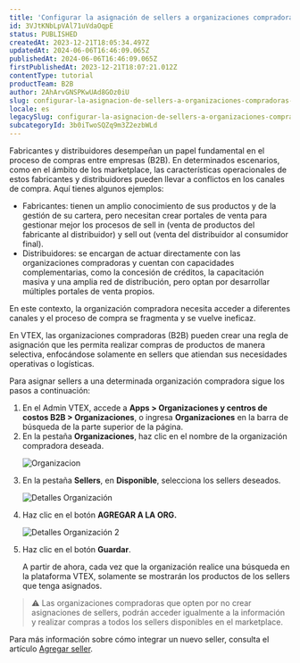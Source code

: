 ```yaml
---
title: 'Configurar la asignación de sellers a organizaciones compradoras (B2B)'
id: 3VJtKNbLpVAl71uVdaOqpE
status: PUBLISHED
createdAt: 2023-12-21T18:05:34.497Z
updatedAt: 2024-06-06T16:46:09.065Z
publishedAt: 2024-06-06T16:46:09.065Z
firstPublishedAt: 2023-12-21T18:07:21.012Z
contentType: tutorial
productTeam: B2B
author: 2AhArvGNSPKwUAd8GOz0iU
slug: configurar-la-asignacion-de-sellers-a-organizaciones-compradoras-b2b-xky
locale: es
legacySlug: configurar-la-asignacion-de-sellers-a-organizaciones-compradoras-b2b-xky
subcategoryId: 3b0iTwoSQZq9m3Z2ezbWLd
---
```


Fabricantes y distribuidores desempeñan un papel fundamental en el proceso de compras entre empresas (B2B). En determinados escenarios, como en el ámbito de los marketplace, las características operacionales de estos fabricantes y distribuidores pueden llevar a conflictos en los canales de compra. Aquí tienes algunos ejemplos:

* Fabricantes: tienen un amplio conocimiento de sus productos y de la gestión de su cartera, pero necesitan crear portales de venta para gestionar mejor los procesos de sell in (venta de productos del fabricante al distribuidor) y sell out (venta del distribuidor al consumidor final).
* Distribuidores: se encargan de actuar directamente con las organizaciones compradoras y cuentan con capacidades complementarias, como la concesión de créditos, la capacitación masiva y una amplia red de distribución, pero optan por desarrollar múltiples portales de venta propios.

En este contexto, la organización compradora necesita acceder a diferentes canales y el proceso de compra se fragmenta y se vuelve ineficaz.

En VTEX, las organizaciones compradoras (B2B) pueden crear una regla de asignación que les permita realizar compras de productos de manera selectiva, enfocándose solamente en sellers que atiendan sus necesidades operativas o logísticas.

Para asignar sellers a una determinada organización compradora sigue los pasos a continuación:
<ol>
<li>En el Admin VTEX, accede a <b>Apps > Organizaciones y centros de costos B2B > Organizaciones</b>, o ingresa <b>Organizaciones</b> en la barra de búsqueda de la parte superior de la página.</li>
<li>En la pestaña <b>Organizaciones</b>, haz clic en el nombre de la organización compradora deseada.</li>

![Organizacion](https://images.ctfassets.net/alneenqid6w5/1b6R9emKupGC3gv6BqKPbG/998262e5b1c591ad1aa65ed5ca7f40b3/ORGANIZACOES_-_ES.jpg)

<li>En la pestaña <b>Sellers</b>, en <b>Disponible</b>, selecciona los sellers deseados.</li>

![Detalles Organización](https://images.ctfassets.net/alneenqid6w5/185XmP4eH8WdgFT5T7CONb/cf1fba7aa6959bccfcb91e87a20393ef/ORGANIZACOES-DETALHES_-_ES__com_clique_.jpg)

<li>Haz clic en el botón <b>AGREGAR A LA ORG.</b></li>

![Detalles Organización 2](https://images.ctfassets.net/alneenqid6w5/2assMBtPIxiA80ldC1yNwu/1ab4089682ebc12c99c766be8de507a4/ORGANIZACOES-DETALHES2_-_ES.jpg)

<li>Haz clic en el botón <b>Guardar</b>.</li>

A partir de ahora, cada vez que la organización realice una búsqueda en la plataforma VTEX, solamente se mostrarán los productos de los sellers que tenga asignados.
</ol>

>⚠️ Las organizaciones compradoras que opten por no crear asignaciones de sellers, podrán acceder igualmente a la información y realizar compras a todos los sellers disponibles en el marketplace.

Para más información sobre cómo integrar un nuevo seller, consulta el artículo [Agregar seller](https://help.vtex.com/es/tutorial/adicionar-seller--tutorials_392).
